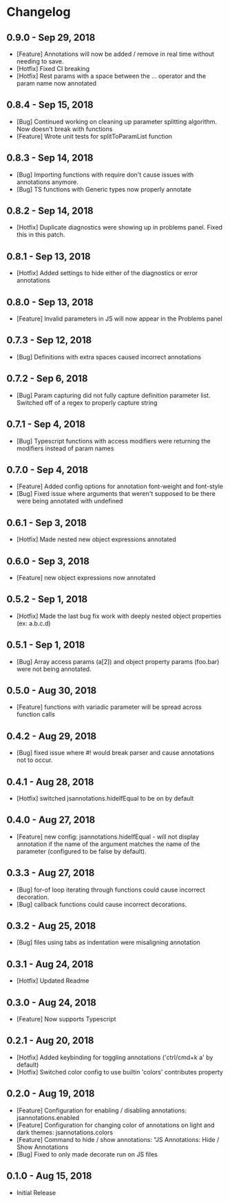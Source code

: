 # Changelog

## 0.9.0 - Sep 29, 2018
- [Feature] Annotations will now be added / remove in real time without needing to save.
- [Hotfix] Fixed CI breaking
- [Hotfix] Rest params with a space between the ... operator and the param name now annotated

## 0.8.4 - Sep 15, 2018
- [Bug] Continued working on cleaning up parameter splitting algorithm. Now doesn't break with functions
- [Feature] Wrote unit tests for splitToParamList function

## 0.8.3 - Sep 14, 2018
- [Bug] Importing functions with require don't cause issues with annotations anymore.
- [Bug] TS functions with Generic types now properly annotate

## 0.8.2 - Sep 14, 2018
- [Hotfix] Duplicate diagnostics were showing up in problems panel. Fixed this in this patch.

## 0.8.1 - Sep 13, 2018
- [Hotfix] Added settings to hide either of the diagnostics or error annotations

## 0.8.0 - Sep 13, 2018
- [Feature] Invalid parameters in JS will now appear in the Problems panel

## 0.7.3 - Sep 12, 2018
- [Bug] Definitions with extra spaces caused incorrect annotations

## 0.7.2 - Sep 6, 2018
- [Bug] Param capturing did not fully capture definition parameter list. Switched off of a regex to properly capture string

## 0.7.1 - Sep 4, 2018
- [Bug] Typescript functions with access modifiers were returning the modifiers instead of param names

## 0.7.0 - Sep 4, 2018
- [Feature] Added config options for annotation font-weight and font-style
- [Bug] Fixed issue where arguments that weren't supposed to be there were being annotated with undefined

## 0.6.1 - Sep 3, 2018
- [Hotfix] Made nested new object expressions annotated

## 0.6.0 - Sep 3, 2018
- [Feature] new object expressions now annotated

## 0.5.2 - Sep 1, 2018
- [Hotfix] Made the last bug fix work with deeply nested object properties (ex: a.b.c.d)

## 0.5.1 - Sep 1, 2018
- [Bug] Array access params (a[2]) and object property params (foo.bar) were not being annotated.

## 0.5.0 - Aug 30, 2018
- [Feature] functions with variadic parameter will be spread across function calls

## 0.4.2 - Aug 29, 2018
- [Bug] fixed issue where #! would break parser and cause annotations not to occur.

## 0.4.1 - Aug 28, 2018
- [Hotfix] switched jsannotations.hideIfEqual to be on by default

## 0.4.0 - Aug 27, 2018
- [Feature] new config: jsannotations.hideIfEqual - will not display annotation if the name of the argument matches the name of the parameter (configured to be false by default).

## 0.3.3 - Aug 27, 2018
- [Bug] for-of loop iterating through functions could cause incorrect decoration.
- [Bug] callback functions could cause incorrect decorations.

## 0.3.2 - Aug 25, 2018
- [Bug] files using tabs as indentation were misaligning annotation

## 0.3.1 - Aug 24, 2018
- [Hotfix] Updated Readme

## 0.3.0 - Aug 24, 2018
- [Feature] Now supports Typescript

## 0.2.1 - Aug 20, 2018
- [Hotfix] Added keybinding for toggling annotations ('ctrl/cmd+k a' by default)
- [Hotfix] Switched color config to use builtin 'colors' contributes property

## 0.2.0 - Aug 19, 2018
- [Feature] Configuration for enabling / disabling annotations: jsannotations.enabled
- [Feature] Configuration for changing color of annotations on light and dark themes: jsannotations.colors
- [Feature] Command to hide / show annotations: "JS Annotations: Hide / Show Annotations
- [Bug] Fixed to only made decorate run on JS files

## 0.1.0 - Aug 15, 2018
- Initial Release